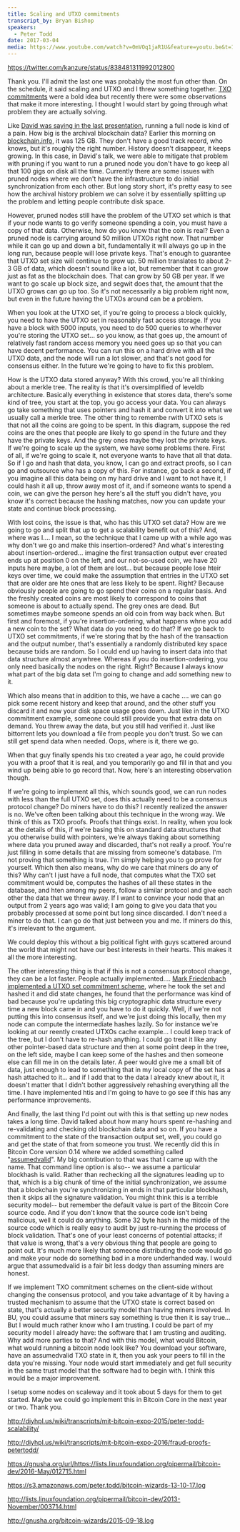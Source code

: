 ```yaml
---
title: Scaling and UTXO commitments
transcript_by: Bryan Bishop
speakers:
  - Peter Todd
date: 2017-03-04
media: https://www.youtube.com/watch?v=0mVOq1jaR1U&feature=youtu.be&t=1h20m
---
```

<https://twitter.com/kanzure/status/838481311992012800>

Thank you. I'll admit the last one was probably the most fun other than. On the schedule, it said scaling and UTXO and I threw something together. <a href="https://petertodd.org/2016/delayed-txo-commitments">TXO commitments</a> were a bold idea but recently there were some observations that make it more interesting. I thought I would start by going through what problem they are actually solving.

Like <a href="http://diyhpl.us/wiki/transcripts/mit-bitcoin-expo-2017/ideal-number-of-full-bitcoin-nodes/">David was saying in the last presentation</a>, running a full node is kind of a pain. How big is the archival blockchain data? Earlier this morning on <a href="https://blockchain.info/charts/blocks-size">blockchain.info</a>, it was 125 GB. They don't have a good track record, who knows, but it's roughly the right number. History doesn't disappear, it keeps growing. In this case, in David's talk, we were able to mitigate that problem with pruning if you want to run a pruned node you don't have to go keep all that 100 gigs on disk all the time. Currently there are some issues with pruned nodes where we don't have the infrastructure to do initial synchronization from each other. But long story short, it's pretty easy to see how the archival history problem we can solve it by essentially splitting up the problem and letting people contribute disk space.

However, pruned nodes still have the problem of the UTXO set which is that if your node wants to go verify someone spending a coin, you must have a copy of that data. Otherwise, how do you know that the coin is real? Even a pruned node is carrying around 50 million UTXOs right now. That number while it can go up and down a bit, fundamentally it will always go up in the long run, because people will lose private keys. That's enough to guarantee that UTXO set size will continue to grow up. 50 million translates to about 2-3 GB of data, which doesn't sound like a lot, but remember that it can grow just as fat as the blockchain does. That can grow by 50 GB per year. If we want to go scale up block size, and segwit does that, the amount that the UTXO grows can go up too. So it's not necessarily a big problem right now, but even in the future having the UTXOs around can be a problem.

When you look at the UTXO set, if you're going to process a block quickly, you need to have the UTXO set in reasonably fast access storage. If you have a block with 5000 inputs, you need to do 500 queries to wherhever you're storing the UTXO set... so you know, as that goes up, the amount of relatively fast random access memory you need goes up so that you can have decent performance. You can run this on a hard drive with all the UTXO data, and the node will run a lot slower, and that's not good for consensus either. In the future we're going to have to fix this problem.

How is the UTXO data stored anyway? With this crowd, you're all thinking about a merkle tree. The reality is that it's oversimplified of leveldb architecture. Basically everything in existence that stores data, there's some kind of tree, you start at the top, you go access your data. You can always go take something that uses pointers and hash it and convert it into what we usually call a merkle tree. The other thing to remembe rwith UTXO sets is that not all the coins are going to be spent. In this diagram, suppose the red coins are the ones that people are likely to go spend in the future and they have the private keys. And the grey ones maybe they lost the private keys. If we're going to scale up the system, we have some problems there. First of all, if we're going to scale it, not everyone wants to have that all that data. So if I go and hash that data, you know, I can go and extract proofs, so I can go and outsource who has a copy of this. For instance, go back a second, if you imagine all this data being on my hard drive and I want to not have it, I could hash it all up, throw away most of it, and if someone wants to spend a coin, we can give the person hey here's all the stuff you didn't have, you know it's correct because the hashing matches, now you can update your state and continue block processing.

With lost coins, the issue is that, who has this UTXO set data? How are we going to go and split that up to get a scalability benefit out of this? And, where was I.... I mean, so the technique that I came up with a while ago was why don't we go and make this insertion-ordered? And what's interesting about insertion-ordered... imagine the first transaction output ever created ends up at position 0 on the left, and our not-so-used coin, we have 20 inputs here maybe, a lot of them are lost... but because people lose hteir keys over time, we could make the assumption that entries in the UTXO set that are older are hte ones that are less likely to be spent. Right? Because obviously people are going to go spend their coins on a regular basis. And the freshly created coins are most likely to correspond to coins that someone is about to actually spend. The grey ones are dead. But sometimes maybe someone spends an old coin from way back when. But first and foremost, if you're insertion-ordering, what happens whne you add a new coin to the set? What data do you need to do that? If we go back to UTXO set commitments, if we're storing that by the hash of the transaction and the output number, that's essentially a randomly distributed key space because txids are random. So I oculd end up having to insert data into that data structure almost anywhree. Whereas if you do insertion-ordering, you only need basically the nodes on the right. Right? Because I always know what part of the big data set I'm going to change and add something new to it.

Which also means that in addition to this, we have a cache .... we can go pick some recent history and keep that around, and the other stuff you discard it and now your disk space usage goes down. Just like in the UTXO commitment example, someone could still provide you that extra data on demand. You threw away the data, but you still had verified it. Just like bittorrent lets you download a file from people you don't trust. So we can still get spend data when needed. Oops, where is it, there we go.

When that guy finally spends his txo created a year ago, he could provide you with a proof that it is real, and you temporarily go and fill in that and you wind up being able to go record that. Now, here's an interesting observation though.

If we're going to implement all this, which sounds good, we can run nodes with less than the full UTXO set, does this actually need to be a consensus protocol change? Do miners have to do this? I recently realized the answer is no. We've often been talking about this technique in the wrong way. We think of this as TXO proofs. Proofs that things exist. In reality, when you look at the details of this, if we're basing this on standard data structures that you otherwise build with pointers, we're always tlaking about something where data you pruned away and discarded, that's not really a proof. You're just filling in some details that are missing from someone's database. I'm not proving that something is true. I'm simply helping you to go prove for yourself. Which then also means, why do we care that miners do any of this? Why can't I just have a full node, that computes what the TXO set commitment would be, computes the hashes of all these states in the database, and hten among my peers, follow a similar protocol and give each other the data that we threw away. If I want to convince your node that an output from 2 years ago was valid; I am going to give you data that you probably processed at some point but long since discarded. I don't need a miner to do that. I can go do that just between you and me. If miners do this, it's irrelevant to the argument.

We could deploy this without a big political fight with guys scattered around the world that might not have our best interests in their hearts. This makes it all the more interesting.

The other interesting thing is that if this is not a consensus protocol change, they can be a lot faster. People actually implemented.... <a href="https://github.com/bitcoin/bitcoin/pull/3977">Mark Friedenbach implemented a UTXO set commitment scheme</a>, where he took the set and hashed it and did state changes, he found that the performance was kind of bad because you're updating this big cryptographic data structure every time a new block came in and you have to do it quickly. Well, if we're not putting this into consensus itself, and we're just doing this locally, then my node can compute the intermediate hashes lazily. So for instance we're looking at our reently created UTXOs cache example... I could keep track of the tree, but I don't have to re-hash anything. I could go treat it like any other pointer-based data structure and then at some point deep in the tree, on the left side, maybe I can keep some of the hashes and then someone else can fill me in on the details later. A peer would give me a small bit of data, just enough to lead to something that in my local copy of the set has a hash attached to it... and if I add that to the data I already knew about it, it doesn't matter that I didn't bother aggressively rehashing everything all the time. I have implemented htis and I'm going to have to go see if this has any performance improvements.

And finally, the last thing I'd point out with this is that setting up new nodes takes a long time. David talked about how many hours spent re-hashing and re-validating and checking old blockchain data and so on. If you have a commitment to the state of the transaction output set, well, you could go and get the state of that from someone you trust. We recently did this in Bitcoin Core version 0.14 where we added something called "<a href="https://github.com/bitcoin/bitcoin/blob/0.14/doc/release-notes.md#introduction-of-assumed-valid-blocks">assumedvalid</a>". My big contribution to that was that I came up with the name. That command line option is also-- we assume a particular blockhash is valid. Rather than rechecking all the signatures leading up to that, which is a big chunk of time of the initial synchronization, we assume that a blockchain you're synchronizing in ends in that particular blockhash, then it skips all the signature validation. You might think this is a terrible security model-- but remember the default value is part of the Bitcoin Core source code. And if you don't know that the source code isn't being malicious, well it could do anything. Some 32 byte hash in the middle of the source code which is really easy to audit by just re-running the process of block validation. That's one of your least concerns of potential attacks; if that value is wrong, that's a very obvious thing that people are going to point out. It's much more likely that someone distributing the code would go and make your node do something bad in a more underhanded way. I would argue that assumedvalid is a fair bit less dodgy than assuming miners are honest.

If we implement TXO commitment schemes on the client-side without changing the consensus protocol, and you take advantage of it by having a trusted mechanism to assume that the UTXO state is correct based on state, that's actually a better security model than having miners involved. In BU, you could assume that miners say something is true then it is say true... But I would much rather know who I am trusting. I could be part of my security model I already have: the software that I am trusting and auditing. Why add more parties to that? And with this model, what would Bitcoin, what would running a bitcoin node look like? You download your software, have an assumedvalid TXO state in it, then you ask your peers to fill in the data you're missing. Your node would start immediately and get full security in the same trust model that the software had to begin with. I think this would be a major improvement.

I setup some nodes on scaleway and it took about 5 days for them to get started. Maybe we could go implement this in Bitcoin Core in the next year or two. Thank you.

<http://diyhpl.us/wiki/transcripts/mit-bitcoin-expo-2015/peter-todd-scalability/>

<http://diyhpl.us/wiki/transcripts/mit-bitcoin-expo-2016/fraud-proofs-petertodd/>

<https://gnusha.org/url/https://lists.linuxfoundation.org/pipermail/bitcoin-dev/2016-May/012715.html>

<https://s3.amazonaws.com/peter.todd/bitcoin-wizards-13-10-17.log>

<http://lists.linuxfoundation.org/pipermail/bitcoin-dev/2013-November/003714.html>

<http://gnusha.org/bitcoin-wizards/2015-09-18.log>
